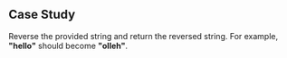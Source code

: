 ## Case Study

Reverse the provided string and return the reversed string.
For example, **"hello"** should become **"olleh"**.